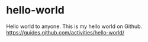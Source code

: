 # hello-world
Hello world to anyone.
This is my hello world on Github.
https://guides.github.com/activities/hello-world/
